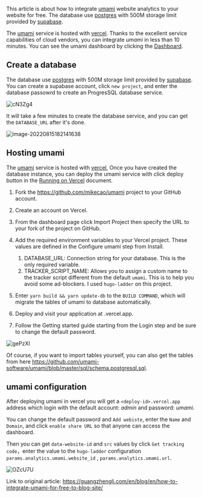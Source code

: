 This article is about how to integrate [umami](https://umami.is/) website analytics to your website for free. The database use  [postgres](https://supabase.com/docs/guides/database) with 500M storage limit provided by [supabase](https://app.supabase.com/).

The [umami](https://umami.is/) service is hosted with [vercel](https://vercel.com/). Thanks to the excellent service capabilities of cloud vendors, you can integrate *umami* in less than 10 minutes. You can see the umami dashboard by clicking the [Dashboard](https://umami-ochre-nu.vercel.app/share/o3zAba1V/guangzhengli).

## Create a database

The database use  [postgres](https://supabase.com/docs/guides/database) with 500M storage limit provided by [supabase](https://app.supabase.com/). You can create a supabase account, click `new project`, and enter the database passowrd to create an ProgresSQL database service.

![cN3Zg4](https://cdn.jsdelivr.net/gh/guangzhengli/PicURL@master/uPic/cN3Zg4.png)

It will take a few minutes to create the database service, and you can get the  `DATABASE_URL` after it's done.

![image-20220815182141638](https://cdn.jsdelivr.net/gh/guangzhengli/PicURL@master/uPic/image-20220815182141638.png)

## Hosting umami

The [umami](https://umami.is/) service is hosted with [vercel](https://vercel.com/), Once you have created the database instance, you can deploy the umami service with click deploy button in the [Running on Vercel](https://umami.is/docs/running-on-vercel) document.

1. Fork the https://github.com/mikecao/umami project to your GitHub account.
2. Create an account on Vercel.
3. From the dashboard page click Import Project then specify the URL to your fork of the project on GitHub.
4. Add the required environment variables to your Vercel project. These values are defined in the Configure umami step from Install.
   1. DATABASE_URL: Connection string for your database. This is the only required variable.
   2. TRACKER_SCRIPT_NAME: Allows you to assign a custom name to the tracker script different from the default `umami`. This is to help you avoid some ad-blockers. I used `hugo-ladder` on this project.

5. Enter `yarn build && yarn update-db` to the `BUILD COMMAND`, which will migrate the tables of umami to database automatically. 
6. Deploy and visit your application at <deploy-id>.vercel.app.
7. Follow the Getting started guide starting from the Login step and be sure to change the default password.

![gePzXI](https://cdn.jsdelivr.net/gh/guangzhengli/PicURL@master/uPic/gePzXI.png)

Of course, if you want to import tables yourself, you can also get the tables from here https://github.com/umami-software/umami/blob/master/sql/schema.postgresql.sql.

## umami configuration

After deploying umami in vercel you will get a  `<deploy-id>.vercel.app`  address which login with the default account: *admin* and password: *umami*.

You can change the default password and `Add webiste`, enter the `Name` and `Domain`, and click  `enable share URL` so that anyone can access the dashboard.

Then you can get  `data-website-id` and  `src` values by click `Get tracking code`，enter the value to the `hugo-ladder` configuration  `params.analytics.umami.website_id` ,  `params.analytics.umami.url`. 

![OZcU7U](https://cdn.jsdelivr.net/gh/guangzhengli/PicURL@master/uPic/OZcU7U.png)



Link to original article: https://guangzhengli.com/en/blog/en/how-to-integrate-umami-for-free-to-blog-site/